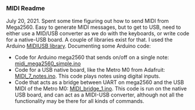 ### MIDI Readme

July 20, 2021.  Spent some time figuring out how to send MIDI from Mega2560.  Easy to generate MIDI messages, but to get to USB, need to either use a MID/USB converter as we do with the keyboards, or write code for a native-USB board.  A couple of libraries exist for that.  I used the Arduino [MIDIUSB library](https://github.com/arduino-libraries/MIDIUSB).
Documenting some Arduino code:

* Code for Arduino mega2560 that sends on/off on a single note: [midi_mega2560_simple.ino](./midi_mega2560_simple.ino)
* Code for a USB native board, like the Metro M0 from Adafruit: [MIDI_7_notes.ino](./MIDI_7_notes.ino).  This code plays notes using digital inputs.
* Code that acts as a bridge between UART on mega2560 and the USB MIDI of the Metro M0: [MIDI_bridge_1.ino](./MIDI_bridge_1.ino).  This code is run on the native USB board, and can act as a MIDI-USB converter, although not all the functionality may be there for all kinds of commands.
